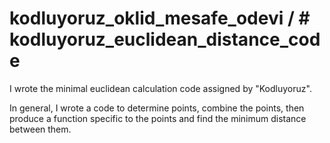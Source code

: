 # kodluyoruz_oklid_mesafe_odevi / # kodluyoruz_euclidean_distance_code
I wrote the minimal euclidean calculation code assigned by "Kodluyoruz".

In general, I wrote a code to determine points, combine the points, then produce a function specific to the points and find the minimum distance between them.
